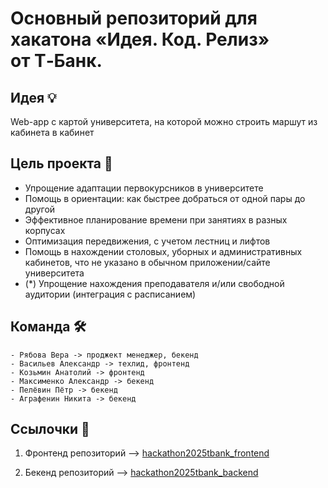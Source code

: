 # Основный репозиторий для хакатона «Идея. Код. Релиз» от&nbsp;Т‑Банк.

## Идея 💡
Web-app с картой университета, на которой можно строить маршут из кабинета в кабинет

## Цель проекта 📝
- Упрощение адаптации первокурсников в университете
- Помощь в ориентации: как быстрее добраться от одной пары до другой
- Эффективное планирование времени при занятиях в разных корпусах
- Оптимизация передвижения, с учетом лестниц и лифтов
- Помощь в нахождении столовых, уборных и административных кабинетов, что не указано в обычном приложении/сайте университета
- (*) Упрощение нахождения преподавателя и/или свободной аудитории (интеграция с расписанием)
  
## Команда 🛠
```
- Рябова Вера -> проджект менеджер, бекенд
- Васильев Александр -> техлид, фронтенд
- Козьмин Анатолий -> фронтенд
- Максименко Александр -> бекенд
- Пелёвин Пётр -> бекенд
- Аграфенин Никита -> бекенд
```

## Cсылочки 🔗
1.  Фронтенд репозиторий --> <a href="https://github.com/Wyndace/hackathon2025tbank_frontend/">hackathon2025tbank_frontend</a>

2.  Бекенд репозиторий --> <a href="https://github.com/Wyndace/hackathon2025tbank_backend/">hackathon2025tbank_backend</a>
